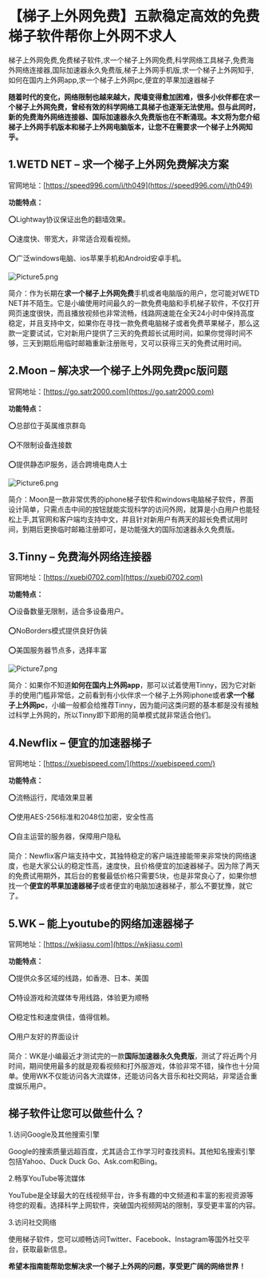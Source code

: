 # 【梯子上外网免费】五款稳定高效的免费梯子软件帮你上外网不求人
梯子上外网免费,免费梯子软件,求一个梯子上外网免费,科学网络工具梯子,免费海外网络连接器,国际加速器永久免费版,梯子上外网手机版,求一个梯子上外网知乎,如何在国内上外网app,求一个梯子上外网pc,便宜的苹果加速器梯子

**随着时代的变化，网络限制也越来越大，爬墙变得愈加困难，很多小伙伴都在求一个梯子上外网免费，曾经有效的科学网络工具梯子也逐渐无法使用。但与此同时，新的免费海外网络连接器、国际加速器永久免费版也在不断涌现。本文将为您介绍梯子上外网手机版本和梯子上外网电脑版本，让您不在需要求一个梯子上外网知乎。**

## 1.WETD NET – 求一个梯子上外网免费解决方案
官网地址：[https://speed996.com/i/th049](https://speed996.com/i/th049)

**功能特点：**

⭕Lightway协议保证出色的翻墙效果。

⭕速度快、带宽大，非常适合观看视频。

⭕广泛windows电脑、ios苹果手机和Android安卓手机。

![Picture5.png](https://p.inari.site/usr/795/6768d523cc2e5.png)

简介：作为长期在**求一个梯子上外网免费**手机或者电脑版的用户，您可能对WETD NET并不陌生。它是小编使用时间最久的一款免费电脑和手机梯子软件，不仅打开网页速度很快，而且播放视频也非常流畅，线路网速能在全天24小时中保持高度稳定，并且支持中文，如果你在寻找一款免费电脑梯子或者免费苹果梯子，那么这款一定要试试，它对新用户提供了三天的免费超长试用时间，如果你觉得时间不够，三天到期后用临时邮箱重新注册账号，又可以获得三天的免费试用时间。

## 2.Moon – 解决求一个梯子上外网免费pc版问题
官网地址：[https://go.satr2000.com](https://go.satr2000.com)

**功能特点：**

⭕总部位于英属维京群岛

⭕不限制设备连接数

⭕提供静态IP服务，适合跨境电商人士

![Picture6.png](https://p.inari.site/usr/795/6768d5241c65c.png)

简介：Moon是一款非常优秀的iphone梯子软件和windows电脑梯子软件，界面设计简单，只需点击中间的按钮就能实现科学的访问外网，就算是小白用户也能轻松上手,其官网和客户端均支持中文，并且针对新用户有两天的超长免费试用时间，到期后更换临时邮箱注册即可，是功能强大的国际加速器永久免费版。

## 3.Tinny – 免费海外网络连接器
官网地址：[https://xuebi0702.com](https://xuebi0702.com)

**功能特点：**

⭕设备数量无限制，适合多设备用户。

⭕NoBorders模式提供良好伪装

⭕美国服务器节点多，选择丰富

![Picture7.png](https://p.inari.site/usr/795/6768d5249ebb2.png)

简介：如果你不知道**如何在国内上外网app**，那可以试着使用Tinny，因为它对新手的使用门槛非常低，之前看到有小伙伴求一个梯子上外网iphone或者**求一个梯子上外网pc**，小编一般都会给推荐Tinny，因为能问这类问题的基本都是没有接触过科学上外网的，所以Tinny即下即用的简单模式就非常适合他们。

## 4.Newflix  – 便宜的加速器梯子
官网地址：[https://xuebispeed.com/](https://xuebispeed.com/)

**功能特点：**

⭕流畅运行，爬墙效果显著

⭕使用AES-256标准和2048位加密，安全性高

⭕自主运营的服务器，保障用户隐私

简介：Newflix客户端支持中文，其独特稳定的客户端连接能带来非常快的网络速度，也是大家公认的稳定性高，速度快，且价格便宜的加速器梯子。因为除了两天的免费试用期外，其后台的套餐最低价格只需要5块，也是非常良心了，如果你想找一个**便宜的苹果加速器梯子**或者便宜的电脑加速器梯子，那么不要犹豫，就它了。

## 5.WK – 能上youtube的网络加速器梯子
官网地址：[https://wkjiasu.com](https://wkjiasu.com)

**功能特点：**

⭕提供众多区域的线路，如香港、日本、美国

⭕特设游戏和流媒体专用线路，体验更为顺畅

⭕稳定性和速度俱佳，值得信赖。

⭕用户友好的界面设计

简介：WK是小编最近才测试完的一款**国际加速器永久免费版**，测试了将近两个月时间，期间使用最多的就是观看视频和打外服游戏，体验非常不错，操作也十分简单。使用WK不仅能访问各大流媒体，还能访问各大音乐和社交网站，非常适合重度娱乐用户。

## 梯子软件让您可以做些什么？
1.访问Google及其他搜索引擎

Google的搜索质量远超百度，尤其适合工作学习时查找资料。其他知名搜索引擎包括Yahoo、Duck Duck Go、Ask.com和Bing。

2.畅享YouTube等流媒体

YouTube是全球最大的在线视频平台，许多有趣的中文频道和丰富的影视资源等待您的观看。选择科学上网软件，突破国内视频网站的限制，享受更丰富的内容。

3.访问社交网络

使用梯子软件，您可以顺畅访问Twitter、Facebook、Instagram等国外社交平台，获取最新信息。

**希望本指南能帮助您解决求一个梯子上外网的问题，享受更广阔的网络世界！**
